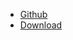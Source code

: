 - [Github](https://github.com/testingrequired/the-testing-book)
- [Download](https://github.com/testingrequired/the-testing-book/actions/workflows/publish.yml#partial-actions-workflow-runs)
